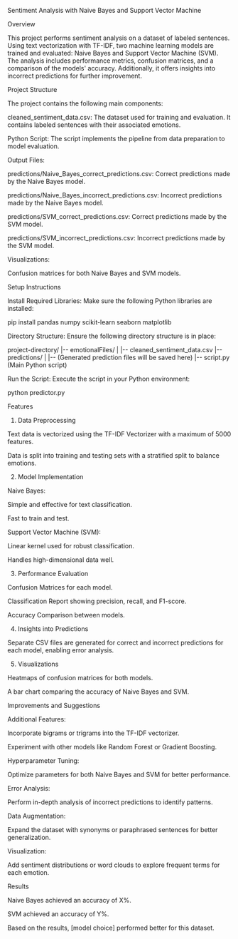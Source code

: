 Sentiment Analysis with Naive Bayes and Support Vector Machine

Overview

This project performs sentiment analysis on a dataset of labeled sentences. Using text vectorization with TF-IDF, two machine learning models are trained and evaluated: Naive Bayes and Support Vector Machine (SVM). The analysis includes performance metrics, confusion matrices, and a comparison of the models' accuracy. Additionally, it offers insights into incorrect predictions for further improvement.

Project Structure

The project contains the following main components:

cleaned_sentiment_data.csv: The dataset used for training and evaluation. It contains labeled sentences with their associated emotions.

Python Script: The script implements the pipeline from data preparation to model evaluation.

Output Files:

predictions/Naive_Bayes_correct_predictions.csv: Correct predictions made by the Naive Bayes model.

predictions/Naive_Bayes_incorrect_predictions.csv: Incorrect predictions made by the Naive Bayes model.

predictions/SVM_correct_predictions.csv: Correct predictions made by the SVM model.

predictions/SVM_incorrect_predictions.csv: Incorrect predictions made by the SVM model.

Visualizations:

Confusion matrices for both Naive Bayes and SVM models.


Setup Instructions

Install Required Libraries:
Make sure the following Python libraries are installed:

pip install pandas numpy scikit-learn seaborn matplotlib

Directory Structure:
Ensure the following directory structure is in place:

project-directory/
|-- emotionalFiles/
|   |-- cleaned_sentiment_data.csv
|-- predictions/
|   |-- (Generated prediction files will be saved here)
|-- script.py (Main Python script)

Run the Script:
Execute the script in your Python environment:

python predictor.py

Features

1. Data Preprocessing

Text data is vectorized using the TF-IDF Vectorizer with a maximum of 5000 features.

Data is split into training and testing sets with a stratified split to balance emotions.

2. Model Implementation

Naive Bayes:

Simple and effective for text classification.

Fast to train and test.

Support Vector Machine (SVM):

Linear kernel used for robust classification.

Handles high-dimensional data well.

3. Performance Evaluation

Confusion Matrices for each model.

Classification Report showing precision, recall, and F1-score.

Accuracy Comparison between models.

4. Insights into Predictions

Separate CSV files are generated for correct and incorrect predictions for each model, enabling error analysis.

5. Visualizations

Heatmaps of confusion matrices for both models.

A bar chart comparing the accuracy of Naive Bayes and SVM.

Improvements and Suggestions

Additional Features:

Incorporate bigrams or trigrams into the TF-IDF vectorizer.

Experiment with other models like Random Forest or Gradient Boosting.

Hyperparameter Tuning:

Optimize parameters for both Naive Bayes and SVM for better performance.

Error Analysis:

Perform in-depth analysis of incorrect predictions to identify patterns.

Data Augmentation:

Expand the dataset with synonyms or paraphrased sentences for better generalization.

Visualization:

Add sentiment distributions or word clouds to explore frequent terms for each emotion.

Results

Naive Bayes achieved an accuracy of X%.

SVM achieved an accuracy of Y%.

Based on the results, [model choice] performed better for this dataset.

